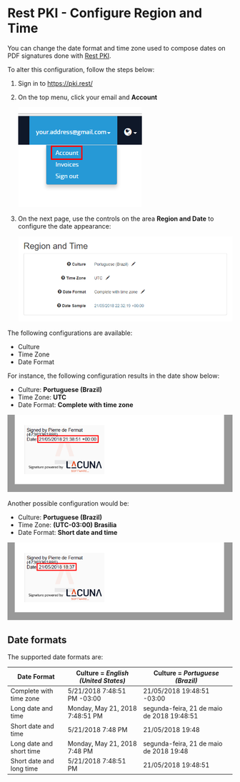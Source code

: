 ﻿# Rest PKI - Configure Region and Time

You can change the date format and time zone used to compose dates on PDF signatures done with [Rest PKI](index.md).

To alter this configuration, follow the steps below:

1. Sign in to https://pki.rest/
1. On the top menu, click your email and **Account**

   ![Image name](../../../images/rest-pki/access-account-settings.png)

1. On the next page, use the controls on the area **Region and Date** to configure the date appearance:

   ![Image name](../../../images/rest-pki/region-and-time.png)

The following configurations are available:

* Culture
* Time Zone
* Date Format

For instance, the following configuration results in the date show below:

* Culture: **Portuguese (Brazil)**
* Time Zone: **UTC**
* Date Format: **Complete with time zone**

![Image name](../../../images/rest-pki/pdf-date-utc-long.png)

Another possible configuration would be:

* Culture: **Portuguese (Brazil)**
* Time Zone: **(UTC-03:00) Brasilia**
* Date Format: **Short date and time**

![Image name](../../../images/rest-pki/pdf-date-brasilia-short.png)

## Date formats

The supported date formats are:

Date Format              | Culture = *English (United States)*        | Culture = *Portuguese (Brazil)*
------------------------ | ------------------------------------------ | -------------------------------------
Complete with time zone  | 5/21/2018 7:48:51 PM -03:00                | 21/05/2018 19:48:51 -03:00
Long date and time       | Monday, May 21, 2018 7:48:51 PM            | segunda-feira, 21 de maio de 2018 19:48:51
Short date and time      | 5/21/2018 7:48 PM                          | 21/05/2018 19:48
Long date and short time | Monday, May 21, 2018 7:48 PM               | segunda-feira, 21 de maio de 2018 19:48    
Short date and long time | 5/21/2018 7:48:51 PM                       | 21/05/2018 19:48:51                        
